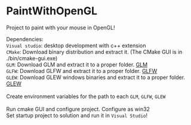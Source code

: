# PaintWithOpenGL

Project to paint with your mouse in OpenGL!

Dependencies:\
`Visual studio`: desktop development with c++ extension\
`CMake`: Download binary distribution and extract it. (The CMake GUI is in ./bin/cmake-gui.exe)\
`GLM`: Download GLM and extract it to a proper folder. [GLM](https://glm.g-truc.net/0.9.9/index.html)\
`GLFW`: Download GLFW and extract it to a proper folder. [GLFW](https://www.glfw.org/)\
`GLEW`: Download GLEW windows binaries and extract it to a proper folder. [GLEW](https://glew.sourceforge.net/)\
\
Create environment variables for the path to each `GLM`, `GLFW`, `GLEW`\
\
Run cmake GUI and configure project. Configure as win32
\
Set startup project to solution and run it in `Visual Studio`!
